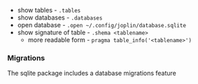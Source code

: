 
- show tables - `.tables`
- show databases - `.databases`
- open database - `.open ~/.config/joplin/database.sqlite`
- show signature of table - `.shema <tablename>`
	- more readable form - `pragma table_info('<tablename>')`

### Migrations
The sqlite package includes a database migrations feature
